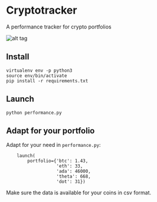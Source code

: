 # Cryptotracker
A performance tracker for crypto portfolios

![alt tag](https://i.postimg.cc/g0RMZbmg/Screenshot-2021-05-06-at-20-03-12.png)

## Install

```
virtualenv env -p python3
source env/bin/activate
pip install -r requirements.txt
```

## Launch
```
python performance.py
```

## Adapt for your portfolio

Adapt for your need in `performance.py`:

```
    launch(
        portfolio={'btc': 1.43,
                   'eth': 33,
                   'ada': 46000,
                   'theta': 668,
                   'dot': 31})
```

Make sure the data is available for your coins in csv format.
